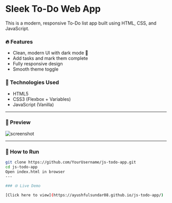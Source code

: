 # Sleek To-Do Web App

This is a modern, responsive To-Do list app built using HTML, CSS, and JavaScript.

### 🔥 Features
- Clean, modern UI with dark mode 🌙
- Add tasks and mark them complete
- Fully responsive design
- Smooth theme toggle

### 🧠 Technologies Used
- HTML5
- CSS3 (Flexbox + Variables)
- JavaScript (Vanilla)

---

### 📸 Preview
![screenshot](https://via.placeholder.com/400x200.png?text=ToDo+App+Preview)

---

### 📂 How to Run
```bash
git clone https://github.com/YourUsername/js-todo-app.git
cd js-todo-app
Open index.html in browser
---

### 🌐 Live Demo

[Click here to view](https://ayushfulsundar08.github.io/js-todo-app/)


